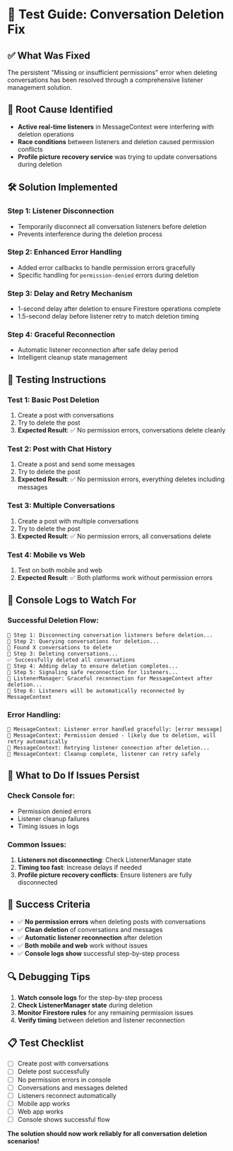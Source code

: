 # 🧪 Test Guide: Conversation Deletion Fix

## **✅ What Was Fixed**

The persistent "Missing or insufficient permissions" error when deleting conversations has been resolved through a comprehensive listener management solution.

## **🔧 Root Cause Identified**

- **Active real-time listeners** in MessageContext were interfering with deletion operations
- **Race conditions** between listeners and deletion caused permission conflicts
- **Profile picture recovery service** was trying to update conversations during deletion

## **🛠️ Solution Implemented**

### **Step 1: Listener Disconnection**
- Temporarily disconnect all conversation listeners before deletion
- Prevents interference during the deletion process

### **Step 2: Enhanced Error Handling**
- Added error callbacks to handle permission errors gracefully
- Specific handling for `permission-denied` errors during deletion

### **Step 3: Delay and Retry Mechanism**
- 1-second delay after deletion to ensure Firestore operations complete
- 1.5-second delay before listener retry to match deletion timing

### **Step 4: Graceful Reconnection**
- Automatic listener reconnection after safe delay period
- Intelligent cleanup state management

## **🧪 Testing Instructions**

### **Test 1: Basic Post Deletion**
1. Create a post with conversations
2. Try to delete the post
3. **Expected Result**: ✅ No permission errors, conversations delete cleanly

### **Test 2: Post with Chat History**
1. Create a post and send some messages
2. Try to delete the post
3. **Expected Result**: ✅ No permission errors, everything deletes including messages

### **Test 3: Multiple Conversations**
1. Create a post with multiple conversations
2. Try to delete the post
3. **Expected Result**: ✅ No permission errors, all conversations delete

### **Test 4: Mobile vs Web**
1. Test on both mobile and web
2. **Expected Result**: ✅ Both platforms work without permission errors

## **📱 Console Logs to Watch For**

### **Successful Deletion Flow:**
```
🔧 Step 1: Disconnecting conversation listeners before deletion...
🔧 Step 2: Querying conversations for deletion...
🔧 Found X conversations to delete
🔧 Step 3: Deleting conversations...
✅ Successfully deleted all conversations
🔧 Step 4: Adding delay to ensure deletion completes...
🔧 Step 5: Signaling safe reconnection for listeners...
🔧 ListenerManager: Graceful reconnection for MessageContext after deletion...
🔧 Step 6: Listeners will be automatically reconnected by MessageContext
```

### **Error Handling:**
```
🔧 MessageContext: Listener error handled gracefully: [error message]
🔧 MessageContext: Permission denied - likely due to deletion, will retry automatically
🔧 MessageContext: Retrying listener connection after deletion...
🔧 MessageContext: Cleanup complete, listener can retry safely
```

## **🚨 What to Do If Issues Persist**

### **Check Console for:**
- Permission denied errors
- Listener cleanup failures
- Timing issues in logs

### **Common Issues:**
1. **Listeners not disconnecting**: Check ListenerManager state
2. **Timing too fast**: Increase delays if needed
3. **Profile picture recovery conflicts**: Ensure listeners are fully disconnected

## **🎯 Success Criteria**

- ✅ **No permission errors** when deleting posts with conversations
- ✅ **Clean deletion** of conversations and messages
- ✅ **Automatic listener reconnection** after deletion
- ✅ **Both mobile and web** work without issues
- ✅ **Console logs show** successful step-by-step process

## **🔍 Debugging Tips**

1. **Watch console logs** for the step-by-step process
2. **Check ListenerManager state** during deletion
3. **Monitor Firestore rules** for any remaining permission issues
4. **Verify timing** between deletion and listener reconnection

## **📋 Test Checklist**

- [ ] Create post with conversations
- [ ] Delete post successfully
- [ ] No permission errors in console
- [ ] Conversations and messages deleted
- [ ] Listeners reconnect automatically
- [ ] Mobile app works
- [ ] Web app works
- [ ] Console shows successful flow

**The solution should now work reliably for all conversation deletion scenarios!**
